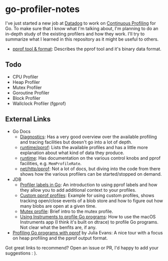 # go-profiler-notes

I've just started a new job at [Datadog](https://www.datadoghq.com/) to work on [Continuous Profiling](https://www.datadoghq.com/product/code-profiling/) for Go. To make sure that I know what I'm talking about, I'm planning to do an in-depth study of the existing profilers and how they work. I'll try to summarize what I learned in this repository as it might be useful to others.

- [pprof tool & format](./pprof.md): Describes the pprof tool and it's binary data format.

## Todo

- CPU Profiler
- Heap Profiler
- Mutex Profiler
- Goroutine Profiler
- Block Profiler
- Wallclock Profiler (fgprof)

## External Links

- Go Docs
  - [Diagnostics](https://golang.org/doc/diagnostics.html): Has a very good overview over the available profiling and tracing facilities but doesn't go into a lot of depth.
  - [runtime/pprof](https://golang.org/pkg/runtime/pprof/#Profile): Lists the available profiles and has a little more explanation about what kind of data they produce.
  - [runtime](https://golang.org/pkg/runtime/): Has documentation on the various control knobs and pprof facilities, e.g. `MemProfileRate`.
  - [net/http/pprof](net/http/pprof): Not a lot of docs, but diving into the code from there shows how the various profilers can be started/stopped on demand.
- JDB
  - [Profiler labels in Go](https://rakyll.org/profiler-labels/): An introduction to using pprof labels and how they allow you to add additional context to your profiles.
  - [Custom pprof profiles](https://rakyll.org/custom-profiles/): Example for using custom profiles, shows tracking open/close events of a blob store and how to figure out how many blobs are open at a given time.
  - [Mutex profile](https://rakyll.org/mutexprofile/): Brief intro to the mutex profile.
  - [Using Instruments to profile Go programs](https://rakyll.org/instruments/): How to use the macOS Instruments app (I think it's built on dtrace) to profile Go programs. Not clear what the benfits are, if any.
- [Profiling Go programs with pprof](https://jvns.ca/blog/2017/09/24/profiling-go-with-pprof/) by Julia Evans: A nice tour with a focus on heap profiling and the pprof output format. 

Got great links to recommend? Open an issue or PR, I'd happy to add your suggestions : ).
